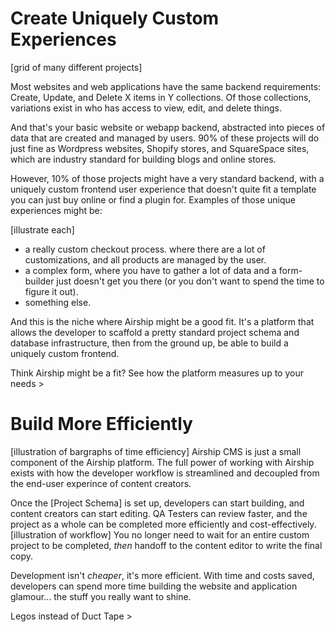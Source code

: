 
# Create Uniquely Custom Experiences

[grid of many different projects]

Most websites and web applications have the same backend requirements: Create, Update, and Delete X items in Y collections. Of those collections, variations exist in who has access to view, edit, and delete things.

And that's your basic website or webapp backend, abstracted into pieces of data that are created and managed by users. 90% of these projects will do just fine as Wordpress websites, Shopify stores, and SquareSpace sites, which are industry standard for building blogs and online stores.

However, 10% of those projects might have a very standard backend, with a uniquely custom frontend user experience that doesn't quite fit a template you can just buy online or find a plugin for. Examples of those unique experiences might be:

[illustrate each]
- a really custom checkout process. where there are a lot of customizations, and all products are managed by the user.
- a complex form, where you have to gather a lot of data and a form-builder just doesn't get you there (or you don't want to spend the time to figure it out).
- something else.

And this is the niche where Airship might be a good fit. It's a platform that allows the developer to scaffold a pretty standard project schema and database infrastructure, then from the ground up, be able to build a uniquely custom frontend. 

Think Airship might be a fit? See how the platform measures up to your needs >

# Build More Efficiently
[illustration of bargraphs of time efficiency]
Airship CMS is just a small component of the Airship platform. The full power of working with Airship exists with how the developer workflow is streamlined and decoupled from the end-user experince of content creators.

Once the [Project Schema] is set up, developers can start building, and content creators can start editing. QA Testers can review faster, and the project as a whole can be completed more efficiently and cost-effectively. 
[illustration of workflow]
You no longer need to wait for an entire custom project to be completed, _then_ handoff to the content editor to write the final copy.

Development isn't _cheaper_, it's more efficient. With time and costs saved, developers can spend more time building the website and application glamour... the stuff you really want to shine.

Legos instead of Duct Tape >
